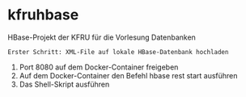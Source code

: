 # kfruhbase
HBase-Projekt der KFRU für die Vorlesung Datenbanken

```Erster Schritt: XML-File auf lokale HBase-Datenbank hochladen```

1. Port 8080 auf dem Docker-Container freigeben
2. Auf dem Docker-Container den Befehl hbase rest start ausführen
3. Das Shell-Skript ausführen
